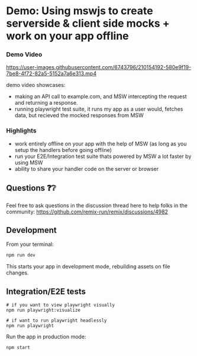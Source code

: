 # Demo: Using mswjs to create serverside & client side mocks + work on your app offline


### Demo Video
https://user-images.githubusercontent.com/6743796/210154192-580e9f19-7be8-4f72-82a5-5152a7a6e313.mp4

demo video showcases:
- making an API call to example.com, and MSW intercepting the request and returning a response.
- running playwright test suite, it runs my app as a user would, fetches data, but recieved the mocked responses from MSW

### Highlights
- work entirely offline on your app with the help of MSW (as long as you setup the handlers before going offline)
- run your E2E/Integration test suite thats powered by MSW a lot faster by using MSW
- ability to share your handler code on the server or browser


## Questions ❓❔
Feel free to ask questions in the discussion thread here to help folks in the community:
https://github.com/remix-run/remix/discussions/4982



## Development
From your terminal:

```sh
npm run dev
```

This starts your app in development mode, rebuilding assets on file changes.


## Integration/E2E tests

```
# if you want to view playwright visually
npm run playwright:visualize 

# if want to run playwright headlessly
npm run playwright 
```

Run the app in production mode:

```sh
npm start
```

